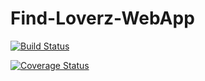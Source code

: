 # Find-Loverz-WebApp
[![Build Status](https://www.travis-ci.com/Some-Cool-Name/Find-Loverz-WebApp.svg?branch=master)](https://www.travis-ci.com/Some-Cool-Name/Find-Loverz-WebApp)

[![Coverage Status](https://coveralls.io/repos/github/Some-Cool-Name/Find-Loverz-WebApp/badge.svg?branch=master)](https://coveralls.io/github/Some-Cool-Name/Find-Loverz-WebApp?branch=master)
